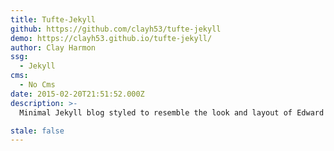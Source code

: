 ```yaml
---
title: Tufte-Jekyll
github: https://github.com/clayh53/tufte-jekyll
demo: https://clayh53.github.io/tufte-jekyll/
author: Clay Harmon
ssg:
  - Jekyll
cms:
  - No Cms
date: 2015-02-20T21:51:52.000Z
description: >-
  Minimal Jekyll blog styled to resemble the look and layout of Edward Tufte's books

stale: false
---
```

